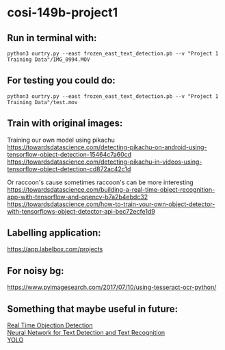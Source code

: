 # cosi-149b-project1

## **Run in terminal with:**
`python3 ourtry.py --east frozen_east_text_detection.pb --v "Project 1 Training Data"/IMG_0994.MOV`
## **For testing you could do:**
`python3 ourtry.py --east frozen_east_text_detection.pb --v "Project 1 Training Data"/test.mov`

## **Train with original images:**
Training our own model using pikachu
<br>https://towardsdatascience.com/detecting-pikachu-on-android-using-tensorflow-object-detection-15464c7a60cd
<br>https://towardsdatascience.com/detecting-pikachu-in-videos-using-tensorflow-object-detection-cd872ac42c1d

Or raccoon's cause sometimes raccoon's can be more interesting
<br>https://towardsdatascience.com/building-a-real-time-object-recognition-app-with-tensorflow-and-opencv-b7a2b4ebdc32
<br>https://towardsdatascience.com/how-to-train-your-own-object-detector-with-tensorflows-object-detector-api-bec72ecfe1d9

## **Labelling application:**
https://app.labelbox.com/projects

## **For noisy bg:**
https://www.pyimagesearch.com/2017/07/10/using-tesseract-ocr-python/

## **Something that maybe useful in future:**
[Real Time Objection Detection](https://towardsdatascience.com/real-time-and-video-processing-object-detection-using-tensorflow-opencv-and-docker-2be1694726e5)
<br>[Neural Network for Text Detection and Text Recognition](https://github.com/Bartzi/stn-ocr)
<br>[YOLO](https://pjreddie.com/darknet/yolo/)
